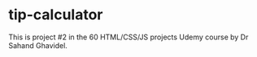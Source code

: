 # tip-calculator

This is project #2 in the 60 HTML/CSS/JS projects Udemy course by Dr Sahand Ghavidel. 
